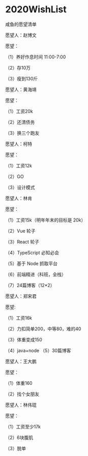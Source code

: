 # 2020WishList
咸鱼的愿望清单

愿望人：赵博文

愿望：

（1）养好作息时间 11:00-7:00

（2）存10万
         
（3）瘦到130斤

愿望人：黄海靖

愿望：

（1）工资20k

（2）还清债务

（3）换三个跑友


愿望人：柯特

愿望：

（1）工资12k

（2）GO

（3）设计模式


愿望人：林肯

愿望：

（1）工资15k（明年年末的目标是 20k）

（2）Vue 轮子

（3）React 轮子

（4）TypeScript 必知必会

（5）基于 Node 抓取平台

（6）前端精进（科班，全栈）

（7）24篇博客（12*2）

愿望人：郑宋君

愿望:

（1）工资16k

（2）力扣简单200，中等80，难的40

（3）体重变成150

（4）java+node
（5）30篇博客

愿望人：王大鹏

愿望：

（1）体重160

（2）找个女朋友

愿望人：林伟琨

愿望：

（1）工资至少17k

（2）6块腹肌

（3）脱单
